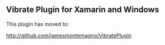 ## Vibrate Plugin for Xamarin and Windows

This plugin has moved to:

http://github.com/jamesmontemagno/VibratePlugin